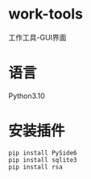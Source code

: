 # work-tools

工作工具-GUI界面

# 语言

Python3.10

# 安装插件

```shell
pip install PySide6
pip install sqlite3
pip install rsa
```